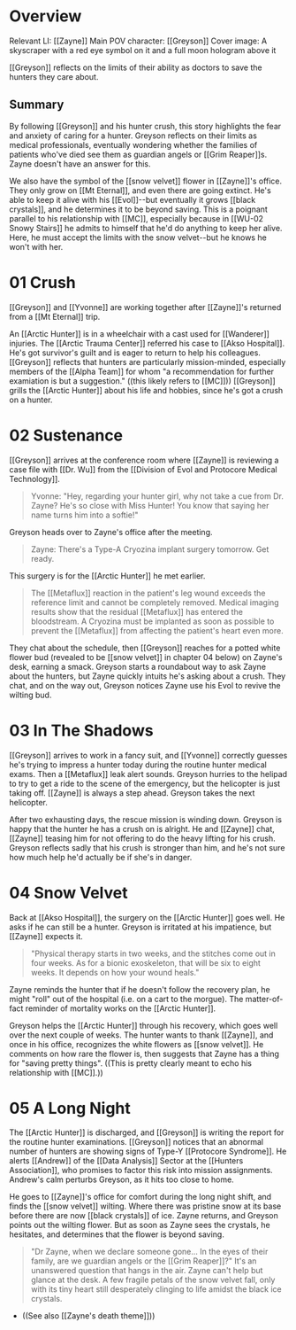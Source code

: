 # Overview
Relevant LI: [[Zayne]]
Main POV character: [[Greyson]]
Cover image: A skyscraper with a red eye symbol on it and a full moon hologram above it

[[Greyson]] reflects on the limits of their ability as doctors to save the hunters they care about.
## Summary
By following [[Greyson]] and his hunter crush, this story highlights the fear and anxiety of caring for a hunter. Greyson reflects on their limits as medical professionals, eventually wondering whether the families of patients who've died see them as guardian angels or [[Grim Reaper]]s. Zayne doesn't have an answer for this.

We also have the symbol of the [[snow velvet]] flower in [[Zayne]]'s office. They only grow on [[Mt Eternal]], and even there are going extinct. He's able to keep it alive with his [[Evol]]--but eventually it grows [[black crystals]], and he determines it to be beyond saving. This is a poignant parallel to his relationship with [[MC]], especially because in [[WU-02 Snowy Stairs]] he admits to himself that he'd do anything to keep her alive. Here, he must accept the limits with the snow velvet--but he knows he won't with her.

# 01 Crush
[[Greyson]] and [[Yvonne]] are working together after [[Zayne]]'s returned from a [[Mt Eternal]] trip.

An [[Arctic Hunter]] is in a wheelchair with a cast used for [[Wanderer]] injuries. The [[Arctic Trauma Center]] referred his case to [[Akso Hospital]]. He's got survivor's guilt and is eager to return to help his colleagues. [[Greyson]] reflects that hunters are particularly mission-minded, especially members of the [[Alpha Team]] for whom "a recommendation for further examiation is but a suggestion." ((this likely refers to [[MC]])) [[Greyson]] grills the [[Arctic Hunter]] about his life and hobbies, since he's got a crush on a hunter.

# 02 Sustenance

[[Greyson]] arrives at the conference room where [[Zayne]] is reviewing a case file with [[Dr. Wu]] from the [[Division of Evol and Protocore Medical Technology]].

> Yvonne: "Hey, regarding your hunter girl, why not take a cue from Dr. Zayne? He's so close with Miss Hunter! You know that saying her name turns him into a softie!"

Greyson heads over to Zayne's office after the meeting.

> Zayne: There's a Type-A Cryozina implant surgery tomorrow. Get ready.

This surgery is for the [[Arctic Hunter]] he met earlier.

> The [[Metaflux]] reaction in the patient's leg wound exceeds the reference limit and cannot be completely removed. Medical imaging results show that the residual [[Metaflux]] has entered the bloodstream. A Cryozina must be implanted as soon as possible to prevent the [[Metaflux]] from affecting the patient's heart even more.

They chat about the schedule, then [[Greyson]] reaches for a potted white flower bud (revealed to be [[snow velvet]] in chapter 04 below) on Zayne's desk, earning a smack. Greyson starts a roundabout way to ask Zayne about the hunters, but Zayne quickly intuits he's asking about a crush. They chat, and on the way out, Greyson notices Zayne use his Evol to revive the wilting bud.

# 03 In The Shadows
[[Greyson]] arrives to work in a fancy suit, and [[Yvonne]] correctly guesses he's trying to impress a hunter today during the routine hunter medical exams. Then a [[Metaflux]] leak alert sounds. Greyson hurries to the helipad to try to get a ride to the scene of the emergency, but the helicopter is just taking off. [[Zayne]] is always a step ahead. Greyson takes the next helicopter.

After two exhausting days, the rescue mission is winding down. Greyson is happy that the hunter he has a crush on is alright. He and [[Zayne]] chat, [[Zayne]] teasing him for not offering to do the heavy lifting for his crush. Greyson reflects sadly that his crush is stronger than him, and he's not sure how much help he'd actually be if she's in danger.

# 04 Snow Velvet
Back at [[Akso Hospital]], the surgery on the [[Arctic Hunter]] goes well. He asks if he can still be a hunter. Greyson is irritated at his impatience, but [[Zayne]] expects it.

> "Physical therapy starts in two weeks, and the stitches come out in four weeks. As for a bionic exoskeleton, that will be six to eight weeks. It depends on how your wound heals."

Zayne reminds the hunter that if he doesn't follow the recovery plan, he might "roll" out of the hospital (i.e. on a cart to the morgue). The matter-of-fact reminder of mortality works on the [[Arctic Hunter]].

Greyson helps the [[Arctic Hunter]] through his recovery, which goes well over the next couple of weeks. The hunter wants to thank [[Zayne]], and once in his office, recognizes the white flowers as [[snow velvet]]. He comments on how rare the flower is, then suggests that Zayne has a thing for "saving pretty things". ((This is pretty clearly meant to echo his relationship with [[MC]].))

# 05 A Long Night
The [[Arctic Hunter]] is discharged, and [[Greyson]] is writing the report for the routine hunter examinations. [[Greyson]] notices that an abnormal number of hunters are showing signs of Type-Y [[Protocore Syndrome]]. He alerts [[Andrew]] of the [[Data Analysis]] Sector at the [[Hunters Association]], who promises to factor this risk into mission assignments. Andrew's calm perturbs Greyson, as it hits too close to home.

He goes to [[Zayne]]'s office for comfort during the long night shift, and finds the [[snow velvet]] wilting. Where there was pristine snow at its base before there are now [[black crystals]] of ice. Zayne returns, and Greyson points out the wilting flower. But as soon as Zayne sees the crystals, he hesitates, and determines that the flower is beyond saving.

> "Dr Zayne, when we declare someone gone... In the eyes of their family, are we guardian angels or the [[Grim Reaper]]?"
> It's an unanswered question that hangs in the air. Zayne can't help but glance at the desk.
> A few fragile petals of the snow velvet fall, only with its tiny heart still desperately clinging to life amidst the black ice crystals.
* ((See also [[Zayne's death theme]]))